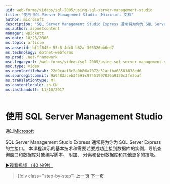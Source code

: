 ```yaml
---
uid: web-forms/videos/sql-2005/using-sql-server-management-studio
title: "使用 SQL Server Management Studio |Microsoft 文档"
author: microsoft
description: "SQL Server Management Studio Express 通常将为你为 SQL Server Express 的主接口。 本课程演示的基本技术和 ski..."
ms.author: aspnetcontent
manager: wpickett
ms.date: 10/23/2006
ms.topic: article
ms.assetid: bf1f345e-55c8-4dc8-b62a-365326bb6ed7
ms.technology: dotnet-webforms
ms.prod: .net-framework
msc.legacyurl: /web-forms/videos/sql-2005/using-sql-server-management-studio
msc.type: video
ms.openlocfilehash: 22d9caaf6c2a0b86a7072c51acfba68581838ed6
ms.sourcegitcommit: 9a9483aceb34591c97451997036a9120c3fe2baf
ms.translationtype: MT
ms.contentlocale: zh-CN
ms.lasthandoff: 11/10/2017
---
```

<a name="using-sql-server-management-studio"></a>使用 SQL Server Management Studio
====================
通过[Microsoft](https://github.com/microsoft)

SQL Server Management Studio Express 通常将为你为 SQL Server Express 的主接口。 本课程演示的基本技术和需要若要成功连接到数据库的实例，导航查询窗口和数据库对象编写脚本、 附加、 分离和备份数据库和其他更多的技能。

[&#9654;观看视频 （40 分钟）](https://channel9.msdn.com/Blogs/ASP-NET-Site-Videos/using-sql-server-management-studio)

>[!div class="step-by-step"]
[上一页](connecting-your-web-application-to-sql-server-2005-express-edition.md)
[下一页](getting-started-with-reporting-services.md)
